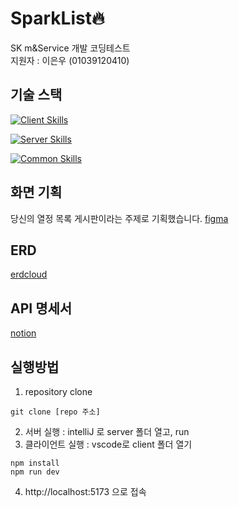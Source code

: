 # SparkList🔥
SK m&amp;Service 개발 코딩테스트  
지원자 : 이은우 (01039120410)


## 기술 스택

[![Client Skills](https://skillicons.dev/icons?i=vue,javascript,vscode&theme=dark)](https://skillicons.dev)

[![Server Skills](https://skillicons.dev/icons?i=java,spring,idea&theme=dark)](https://skillicons.dev)

[![Common Skills](https://skillicons.dev/icons?i=notion,figma,git&theme=dark)](https://skillicons.dev)

## 화면 기획
당신의 열정 목록 게시판이라는 주제로 기획했습니다.
[figma](https://www.figma.com/design/4N1gUmFuPiJ0JYE6Awlvkn/SparkList?node-id=0-1&t=Jj3TGOhIuxNoZtrO-1)

## ERD
[erdcloud](https://www.erdcloud.com/d/4XM3brRoR9MRRxumD)

## API 명세서
[notion](https://www.notion.so/API-14f280f01de081e4a159c318d0ecfe32)

## 실행방법
1. repository clone
```
git clone [repo 주소]
```

2. 서버 실행 : intelliJ 로 server 폴더 열고, run
3. 클라이언트 실행 : vscode로 client 폴더 열기
```
npm install
npm run dev
```
4. http://localhost:5173 으로 접속
